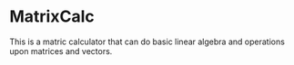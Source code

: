 # MatrixCalc
This is a matric calculator that can do basic linear algebra and operations upon matrices and vectors.

